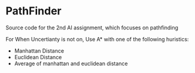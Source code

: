 # PathFinder
Source code for the 2nd AI assignment, which focuses on pathfinding

For When Uncertianty is not on, Use A* with one of the following huristics:
* Manhattan Distance
* Euclidean Distance
* Average of manhattan and euclidean distance
